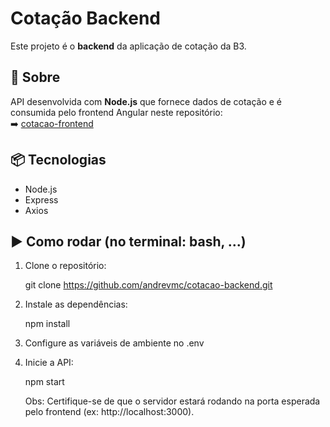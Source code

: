 # Cotação Backend

Este projeto é o **backend** da aplicação de cotação da B3.

## 🚀 Sobre

API desenvolvida com **Node.js** que fornece dados de cotação e é consumida pelo frontend Angular neste repositório:  
➡️ [cotacao-frontend](https://github.com/andrevmc/cotacao-frontend)

## 📦 Tecnologias

- Node.js
- Express
- Axios

## ▶️ Como rodar (no terminal: bash, ...)

1. Clone o repositório:

   git clone https://github.com/andrevmc/cotacao-backend.git

2. Instale as dependências:

   npm install

3. Configure as variáveis de ambiente no .env

4. Inicie a API:

   npm start

   Obs: Certifique-se de que o servidor estará rodando na porta esperada pelo frontend (ex: http://localhost:3000).

